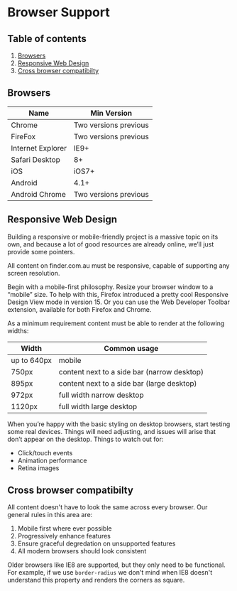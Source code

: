 # Browser Support

## Table of contents
1. [Browsers](#browsers)
2. [Responsive Web Design](#responsive)
3. [Cross browser compatibilty](#cross-browser)


<a name="browsers"></a>
## Browsers

Name | Min Version
--- | --- 
Chrome | Two versions previous
FireFox | Two versions previous
Internet Explorer | IE9+
Safari Desktop | 8+
iOS | iOS7+
Android | 4.1+
Android Chrome | Two versions previous


<a name="responsive"></a>
## Responsive Web Design

Building a responsive or mobile-friendly project is a massive topic on its own, and because a lot of good resources are already online, we’ll just provide some pointers.

All content on finder.com.au must be responsive, capable of supporting any screen resolution.

Begin with a mobile-first philosophy. Resize your browser window to a “mobile” size. To help with this, Firefox introduced a pretty cool Responsive Design View mode in version 15. Or you can use the Web Developer Toolbar extension, available for both Firefox and Chrome.

As a minimum requirement content must be able to render at the following widths:

Width | Common usage
--- | --- 
up to 640px | mobile 
750px | content next to a side bar (narrow desktop)
895px | content next to a side bar (large desktop)
972px | full width narrow desktop
1120px | full width large desktop

When you’re happy with the basic styling on desktop browsers, start testing some real devices. Things will need adjusting, and issues will arise that don’t appear on the desktop.
Things to watch out for:

* Click/touch events
* Animation performance
* Retina images

<a name="cross-browser"></a>
## Cross browser compatibilty

All content doesn't have to look the same across every browser. Our general rules in this area are:

1. Mobile first where ever possible
2. Progressively enhance features
3. Ensure graceful degredation on unsupported features
4. All modern browsers should look consistent

Older browsers like IE8 are supported, but they only need to be functional. For example, if we use `border-radius` we don't mind when IE8 doesn't understand this property and renders the corners as square.

